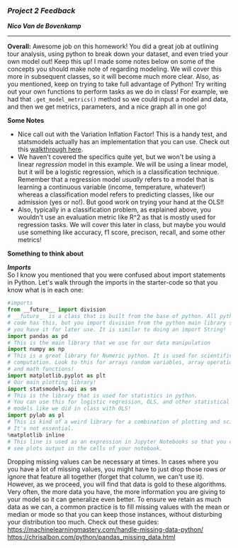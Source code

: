 ### ***Project 2 Feedback***

***Nico Van de Bovenkamp***

***

**Overall:** Awesome job on this homework! You did a great job at outlining tour analysis, using python to break down your dataset, and even tried your own model out! Keep this up! I made some notes below on some of the concepts you should make note of regarding modeling. We will cover this more in subsequent classes, so it will become much more clear. Also, as you mentioned, keep on trying to take full advantage of Python! Try writing out your own functions to perform tasks as we do in class! For example, we had that `.get_model_metrics()` method so we could input a model and data, and then we get metrics, parameters, and a nice graph all in one go!


**Some Notes**

* Nice call out with the Variation Inflation Factor! This is a handy test, and statsmodels actually has an implementation that you can use. Check out this [walkthrough here](https://etav.github.io/python/vif_factor_python.html).
* We haven't covered the specifics quite yet, but we won't be using a linear _regression_ model in this example. We will be using a linear model, but it will be a logistic regression, which is a classification technique. Remember that a regression model _usually_ refers to a model that is learning a continuous variable (income, temperature, whatever!) whereas a classification model refers to predicting classes, like our admission (yes or no!). But good work on trying your hand at the OLS!!
* Also, typically in a classification problem, as explained above, you wouldn't use an evaluation metric like R^2 as that is mostly used for regression tasks. We will cover this later in class, but maybe you would use something like accuracy, f1 score, precison, recall, and some other metrics!  

**Something to think about**

***Imports***  
So I know you mentioned that you were confused about import statements in Python. Let's walk through the imports in the starter-code so that you know what is in each one:

```python
#imports
from __future__ import division
# __future__ is a class that is built from the base of python. All python   
# code has this, but you import division from the python main library so that
# you have it for later use. It is similar to doing an import String!
import pandas as pd
# This is the main library that we use for our data manipulation
import numpy as np
# This is a great library for Numeric python. It is used for scientific
# computation. Look to this for arrays random variables, array operations,
# and math functions!
import matplotlib.pyplot as plt
# Our main plotting library!
import statsmodels.api as sm
# This is the library that is used for statistics in python.
# You can use this for logistic regression, OLS, and other statistical
# models like we did in class with OLS!
import pylab as pl
# This is kind of a weird library for a combination of plotting and sci-py!
# It's not essential.
%matplotlib inline
# This line is used as an expression in Jupyter Notebooks so that you can
# see plots output in the cells of your notebook.
```

Dropping missing values can be necessary at times. In cases where you you have a lot of missing values, you might have to just drop those rows *or* ignore that feature all together (forget that column, we can't use it). However, as we proceed, you will find that data is gold to these algorithms. Very often, the more data you have, the more information you are giving to your model so it can generalize even better. To ensure we retain as much data as we can, a common practice is to fill missing values with the mean or median or mode so that you can keep those instances, without disturbing your distribution too much. Check out these guides:
https://machinelearningmastery.com/handle-missing-data-python/
https://chrisalbon.com/python/pandas_missing_data.html
